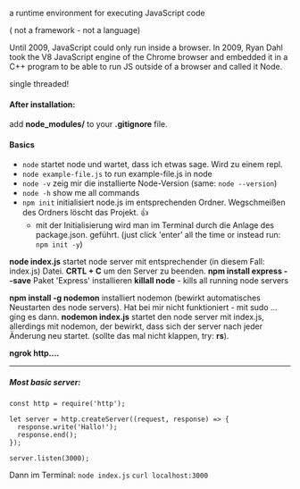 a runtime environment for executing JavaScript code

( not a framework - not a language)

Until 2009, JavaScript could only run inside a browser. In 2009, Ryan Dahl took the V8 JavaScript engine of the Chrome browser and embedded it in a C++ program to be able to run JS outside of a browser and called it Node. 

single threaded!

#### After installation: 
add **node_modules/** to your **.gitignore** file.


#### Basics
- `node` startet node und wartet, dass ich etwas sage. Wird zu einem repl.
- `node example-file.js` to run example-file.js in node
- `node -v` zeig mir die installierte Node-Version (same: `node --version`)
- `node -h` show me all commands 
- `npm init` initialisiert node.js im entsprechenden Ordner. Wegschmeißen des Ordners löscht das Projekt. 👍
  - mit der Initialisierung wird man im Terminal durch die Anlage des package.json. geführt. (just click 'enter' all the time or instead run: `npm init -y`)

**node index.js**  startet node server mit entsprechender (in diesem Fall: index.js) Datei. 
**CRTL + C** um den Server zu beenden.
**npm install express --save** Paket 'Express' installieren
**killall node** - kills all running node servers

**npm install -g nodemon** installiert nodemon (bewirkt automatisches Neustarten des node servers). Hat bei mir nicht funktioniert - mit sudo ... ging es dann.
**nodemon index.js** startet den node server mit index.js, allerdings mit nodemon, der bewirkt, dass sich der server nach jeder Änderung neu startet. (sollte das mal nicht klappen, try: **rs**).



**ngrok http....**

---

##### Most basic server:
```
const http = require('http');

let server = http.createServer((request, response) => {
  response.write('Hallo!');
  response.end();
});

server.listen(3000);
```
Dann im Terminal:
`node index.js`
`curl localhost:3000`
